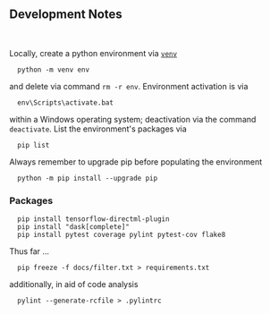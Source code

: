 <br>

## Development Notes

<br>

Locally, create a python environment via [`venv`](https://docs.python.org/3/library/venv.html)

```shell
  python -m venv env
```

and delete via command `rm -r env`.  Environment activation is via

```shell
  env\Scripts\activate.bat
```

within a Windows operating system; deactivation via the command `deactivate`.  List the environment's packages via

```shell
  pip list
```

Always remember to upgrade pip before populating the environment

```shell
  python -m pip install --upgrade pip
```

### Packages

```shell
  pip install tensorflow-directml-plugin
  pip install "dask[complete]"
  pip install pytest coverage pylint pytest-cov flake8
```

Thus far ...

```shell
  pip freeze -f docs/filter.txt > requirements.txt
```

additionally, in aid of code analysis

```shell
  pylint --generate-rcfile > .pylintrc
```

<br>
<br>

<br>
<br>

<br>
<br>

<br>
<br>
